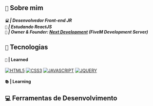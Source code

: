 ## `👋` Sobre mim

##### `💻` | Desenvolvedor Front-end JR <br> `🥽` | Estudando ReactJS <br> `👑` | Owner & Founder: <a href="https://discord.gg/3uJ4tD9hs7">Next Development</a> (FiveM Development Server)

## `🔧` Tecnologias

#### `🧬` | Learned
[![HTML5](https://img.shields.io/badge/HTML5-E34F26?style=for-the-badge&logo=html5&logoColor=white)](https://developer.mozilla.org/pt-BR/docs/Web/HTML) [![CSS3](https://img.shields.io/badge/CSS3-1572B6?style=for-the-badge&logo=css3&logoColor=white)](https://developer.mozilla.org/pt-BR/docs/Web/CSS) [![JAVASCRIPT](	https://img.shields.io/badge/JavaScript-323330?style=for-the-badge&logo=javascript&logoColor=F7DF1E)]([https://developer.mozilla.org/pt-BR/docs/Web/HTML](https://developer.mozilla.org/en-US/docs/Web/JavaScript)) [![JQUERY](https://img.shields.io/badge/jQuery-0769AD?style=for-the-badge&logo=jquery&logoColor=white)](https://developer.mozilla.org/pt-BR/docs/Web/JQUERY)

#### `📚` | Learning

## `💻` Ferramentas de Desenvolvimento

